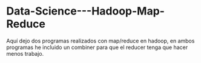 # Data-Science---Hadoop-Map-Reduce
Aquí dejo dos programas realizados con map/reduce en hadoop, en ambos programas he incluido un combiner para que el reducer tenga que hacer menos trabajo.

